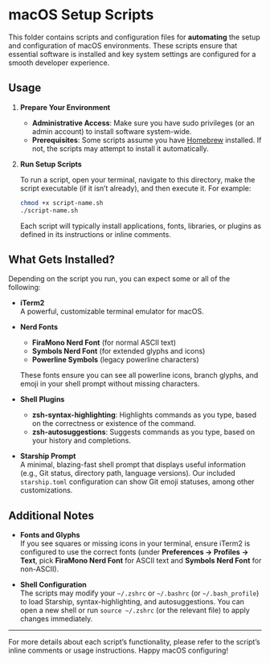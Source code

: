 # macOS Setup Scripts

This folder contains scripts and configuration files for **automating** the setup and configuration of macOS environments. These scripts ensure that essential software is installed and key system settings are configured for a smooth developer experience.

## Usage

1. **Prepare Your Environment**

   - **Administrative Access**: Make sure you have sudo privileges (or an admin account) to install software system-wide.
   - **Prerequisites**: Some scripts assume you have [Homebrew](https://brew.sh/) installed. If not, the scripts may attempt to install it automatically.

2. **Run Setup Scripts**

   To run a script, open your terminal, navigate to this directory, make the script executable (if it isn’t already), and then execute it. For example:

   ```bash
   chmod +x script-name.sh
   ./script-name.sh
   ```

   Each script will typically install applications, fonts, libraries, or plugins as defined in its instructions or inline comments.

## What Gets Installed?

Depending on the script you run, you can expect some or all of the following:

- **iTerm2**  
  A powerful, customizable terminal emulator for macOS.

- **Nerd Fonts**  
  - **FiraMono Nerd Font** (for normal ASCII text)
  - **Symbols Nerd Font** (for extended glyphs and icons)
  - **Powerline Symbols** (legacy powerline characters)

  These fonts ensure you can see all powerline icons, branch glyphs, and emoji in your shell prompt without missing characters.

- **Shell Plugins**  
  - **zsh-syntax-highlighting**: Highlights commands as you type, based on the correctness or existence of the command.  
  - **zsh-autosuggestions**: Suggests commands as you type, based on your history and completions.

- **Starship Prompt**  
  A minimal, blazing-fast shell prompt that displays useful information (e.g., Git status, directory path, language versions). Our included `starship.toml` configuration can show Git emoji statuses, among other customizations.

## Additional Notes

- **Fonts and Glyphs**  
  If you see squares or missing icons in your terminal, ensure iTerm2 is configured to use the correct fonts (under **Preferences → Profiles → Text**, pick **FiraMono Nerd Font** for ASCII text and **Symbols Nerd Font** for non-ASCII).

- **Shell Configuration**  
  The scripts may modify your `~/.zshrc` or `~/.bashrc` (or `~/.bash_profile`) to load Starship, syntax-highlighting, and autosuggestions. You can open a new shell or run `source ~/.zshrc` (or the relevant file) to apply changes immediately.

---

For more details about each script’s functionality, please refer to the script’s inline comments or usage instructions. Happy macOS configuring!

